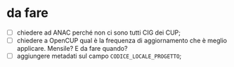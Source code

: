 # da fare

- [ ] chiedere ad ANAC perché non ci sono tutti CIG dei CUP;
- [ ] chiedere a OpenCUP qual è la frequenza di aggiornamento che è meglio applicare. Mensile? E da fare quando?
- [ ] aggiungere metadati sul campo `CODICE_LOCALE_PROGETTO`;
